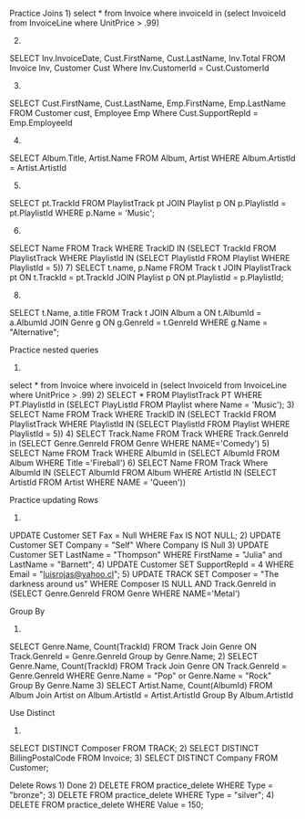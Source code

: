 Practice Joins
1)
select * from Invoice 
where invoiceId in (select InvoiceId from InvoiceLine 
                    where UnitPrice > .99)

2)
SELECT Inv.InvoiceDate, Cust.FirstName, Cust.LastName, Inv.Total 
FROM Invoice Inv, Customer Cust
Where Inv.CustomerId = Cust.CustomerId

3)
SELECT Cust.FirstName, Cust.LastName, Emp.FirstName, Emp.LastName 
FROM  Customer cust, Employee Emp
Where Cust.SupportRepId = Emp.EmployeeId

4)
SELECT Album.Title, Artist.Name 
FROM Album, Artist
WHERE Album.ArtistId = Artist.ArtistId

5)
SELECT pt.TrackId
FROM PlaylistTrack pt
JOIN Playlist p ON p.PlaylistId = pt.PlaylistId
WHERE p.Name = 'Music';

6)
SELECT Name 
FROM Track 
WHERE TrackID IN (SELECT TrackId 
                  FROM PlaylistTrack 
                  WHERE PlaylistId IN (SELECT PlaylistId 
                                       FROM Playlist 
                                       WHERE PlaylistId = 5))
7)
SELECT t.name, p.Name
FROM Track t
JOIN PlaylistTrack pt ON t.TrackId = pt.TrackId
JOIN Playlist p ON pt.PlaylistId = p.PlaylistId;

8)
SELECT t.Name, a.title
FROM Track t
JOIN Album a ON t.AlbumId = a.AlbumId
JOIN Genre g ON g.GenreId = t.GenreId
WHERE g.Name = "Alternative";

Practice nested queries

1)
select * from Invoice 
where invoiceId in (select InvoiceId from InvoiceLine 
                    where UnitPrice > .99)
2) 
SELECT * 
FROM PlaylistTrack PT
WHERE PT.PlaylistId in (SELECT PlayListId 
                        FROM Playlist 
                        where Name = 'Music');
3)
SELECT Name 
FROM Track 
WHERE TrackID IN (SELECT TrackId 
                  FROM PlaylistTrack 
                  WHERE PlaylistId IN (SELECT PlaylistId 
                                       FROM Playlist 
                                       WHERE PlaylistId = 5))
4)
SELECT Track.Name 
FROM Track 
WHERE Track.GenreId in (SELECT Genre.GenreId 
                        FROM Genre 
                        WHERE NAME='Comedy')
5)
SELECT Name 
FROM Track 
WHERE AlbumId in (SELECT AlbumId 
                  FROM Album 
         		  WHERE Title ='Fireball')
6)
SELECT Name 
FROM Track 
Where AlbumId IN (SELECT AlbumId 
                  FROM Album 
                  WHERE ArtistId IN (SELECT ArtistId 
                                      FROM Artist 
                                      WHERE NAME = 'Queen'))

Practice updating Rows

1)
UPDATE Customer SET Fax = Null
WHERE Fax IS NOT NULL;
2)
UPDATE Customer SET Company = "Self"
Where Company IS Null
3)
UPDATE Customer SET LastName = "Thompson"
WHERE FirstName = "Julia" and LastName = "Barnett";
4)
UPDATE Customer SET SupportRepId = 4
WHERE Email = "luisrojas@yahoo.cl";
5)
UPDATE TRACK SET Composer = "The darkness around us" 
WHERE Composer IS NULL 
AND Track.GenreId in (SELECT Genre.GenreId 
                           FROM Genre 
                           WHERE NAME='Metal')

Group By

1)
SELECT Genre.Name, Count(TrackId)
FROM Track 
Join Genre ON Track.GenreId = Genre.GenreId
Group by Genre.Name;
2)
SELECT Genre.Name, Count(TrackId)
FROM Track 
Join Genre ON Track.GenreId = Genre.GenreId
WHERE Genre.Name = "Pop" or Genre.Name = "Rock"
Group By Genre.Name
3)
SELECT Artist.Name, Count(AlbumId)
FROM Album
Join Artist on Album.ArtistId = Artist.ArtistId
Group By Album.ArtistId

Use Distinct

1)
SELECT DISTINCT Composer
FROM TRACK;
2)
SELECT DISTINCT BillingPostalCode
FROM Invoice;
3)
SELECT DISTINCT Company
FROM Customer;

Delete Rows
1)
Done
2)
DELETE FROM practice_delete 
WHERE Type = "bronze"; 
3)
DELETE FROM practice_delete 
WHERE Type = "silver";
4)
DELETE FROM practice_delete 
WHERE Value = 150;
